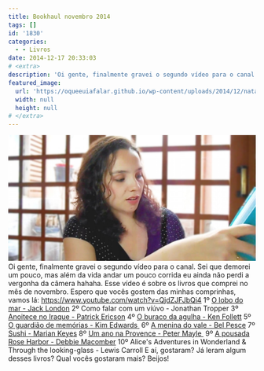 ```yaml
---
title: Bookhaul novembro 2014
tags: []
id: '1830'
categories:
  - - Livros
date: 2014-12-17 20:33:03
# <extra>
description: 'Oi gente, finalmente gravei o segundo vídeo para o canal. Sei que demorei um pouco, mas além da vida andar um pouco corrida eu ainda não perdi a vergonha da câmera hahaha. Esse vídeo é sobre os livros que comprei no mês de novembro. Espero que vocês gostem das minhas comprinhas, vamos lá: 1º O lobo do mar &#8211; Jack London 2º Como falar com um víúvo &#8211; Jonathan Tropper 3º Anoitece no Iraque &#8211; Patrick Ericson 4º O buraco da agulha &#8211; Ken Follett 5º O guardião de memórias &#8211; Kim Edwards  6º A menina do vale &#8211; Bel Pesce 7º Sushi &#8211; Marian Keyes 8º Um ano na Provence &#8211; Peter Mayle  9º A pousada Rose Harbor &#8211; Debbie Macomber 10º Alice&#8217;s Adventures in Wonderland &amp; Through the looking-glass &#8211; Lewis Carroll E aí, gostaram? Já leram algum desses &hellip;'
featured_image: 
  url: 'https://oqueeuiafalar.github.io/wp-content/uploads/2014/12/natalia_exibicao_video-1024x519.jpg'
  width: null
  height: null
# </extra>
---
```


[![Bookhaul novembro 2014 - O  que que eu ia falar? ](/wp-content/uploads/2014/12/natalia_exibicao_video-1024x519.jpg)](/wp-content/uploads/2014/12/natalia_exibicao_video.jpg) Oi gente, finalmente gravei o segundo vídeo para o canal. Sei que demorei um pouco, mas além da vida andar um pouco corrida eu ainda não perdi a vergonha da câmera hahaha. Esse vídeo é sobre os livros que comprei no mês de novembro. Espero que vocês gostem das minhas comprinhas, vamos lá: https://www.youtube.com/watch?v=QjdZJFJbQi4 1º [O lobo do mar - Jack London](http://www.submarino.com.br/produto/115989306/livro-o-lobo-do-mar-edicao-comentada "O lobo do mar - Jack London") 2º Como falar com um víúvo - Jonathan Tropper 3º [Anoitece no Iraque - Patrick Ericson](http://www.submarino.com.br/produto/112913120/livro-anoitece-no-iraque?MobileOptOut=1 "Anoitece no Iraque - Patrick Ericson") 4º [O buraco da agulha - Ken Follett](http://www.submarino.com.br/produto/7238974/livro-o-buraco-da-agulha-edicao-de-bolso "O buraco da agulha - Ken Follett") 5º [O guardião de memórias - Kim Edwards ](http://www.submarino.com.br/produto/113186489/livro-o-guardiao-de-memorias "O guardião de memórias - Kim Edwards ") 6º [A menina do vale - Bel Pesce](http://www.submarino.com.br/produto/111532253/livro-a-menina-do-vale-como-o-empreendedorismo-pode-mudar-sua-vida "A menina do vale - Bel Pesce") 7º [Sushi - Marian Keyes](http://www.submarino.com.br/produto/269643/livro-sushi-edicao-economica "Sushi - Marian Keyes") 8º [Um ano na Provence - Peter Mayle ](http://www.submarino.com.br/produto/113827098/livro-um-ano-na-provence "Um ano na Provence - Peter Mayle") 9º [A pousada Rose Harbor - Debbie Macomber](http://www.submarino.com.br/produto/112853622/livro-a-pousada-rose-harbor-a-busca-por-um-novo-comeco-pode-levar-a-grandes-revelacoes-... "A pousada Rose Harbor - Debbie Macomber") 10º Alice's Adventures in Wonderland & Through the looking-glass - Lewis Carroll E aí, gostaram? Já leram algum desses livros? Qual vocês gostaram mais? Beijos!
